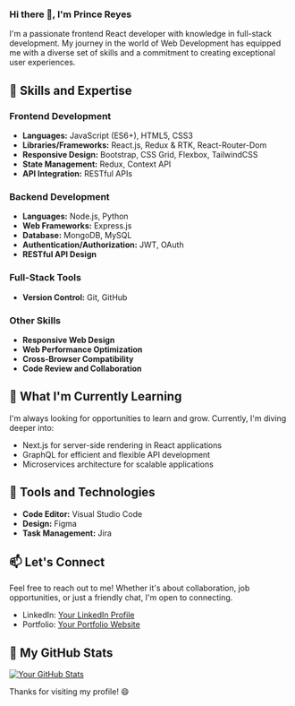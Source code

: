 ### Hi there 👋, I'm Prince Reyes

I'm a passionate frontend React developer with knowledge in full-stack development. My journey in the world of Web Development has equipped me with a diverse set of skills and a commitment to creating exceptional user experiences.

## 🚀 Skills and Expertise

### Frontend Development
- **Languages:** JavaScript (ES6+), HTML5, CSS3
- **Libraries/Frameworks:** React.js, Redux & RTK, React-Router-Dom
- **Responsive Design:** Bootstrap, CSS Grid, Flexbox, TailwindCSS
- **State Management:** Redux, Context API
- **API Integration:** RESTful APIs

### Backend Development
- **Languages:** Node.js, Python
- **Web Frameworks:** Express.js
- **Database:** MongoDB, MySQL
- **Authentication/Authorization:** JWT, OAuth
- **RESTful API Design**

### Full-Stack Tools
- **Version Control:** Git, GitHub


### Other Skills
- **Responsive Web Design**
- **Web Performance Optimization**
- **Cross-Browser Compatibility**
- **Code Review and Collaboration**

## 🌱 What I'm Currently Learning
I'm always looking for opportunities to learn and grow. Currently, I'm diving deeper into:
- Next.js for server-side rendering in React applications
- GraphQL for efficient and flexible API development
- Microservices architecture for scalable applications

## 🔧 Tools and Technologies
- **Code Editor:** Visual Studio Code
- **Design:** Figma
- **Task Management:** Jira

## 📫 Let's Connect
Feel free to reach out to me! Whether it's about collaboration, job opportunities, or just a friendly chat, I'm open to connecting.
- LinkedIn: [Your LinkedIn Profile](https://www.linkedin.com/in/reyesprince/)
- Portfolio: [Your Portfolio Website](https://www.yourportfolio.com)

## 🎯 My GitHub Stats
[![Your GitHub Stats](https://github-readme-stats.vercel.app/api?username=your-username&show_icons=true&hide=issues)](https://github.com/your-username)

<!-- Optional: Add additional sections like projects, blog posts, or languages and tools you use. -->

Thanks for visiting my profile! 😄
